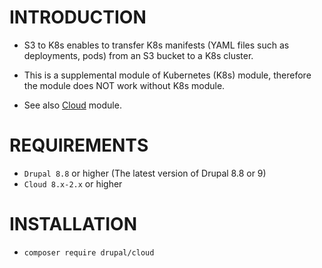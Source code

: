 INTRODUCTION
============

- S3 to K8s enables to transfer K8s manifests (YAML files such as deployments,
  pods) from an S3 bucket to a K8s cluster.
- This is a supplemental module of Kubernetes (K8s) module, therefore the module
  does NOT work without K8s module.

- See also [Cloud](https://drupal.org/project/cloud/) module.

REQUIREMENTS
============

- `Drupal 8.8` or higher (The latest version of Drupal 8.8 or 9)
- `Cloud 8.x-2.x` or higher

INSTALLATION
============
- `composer require drupal/cloud`
